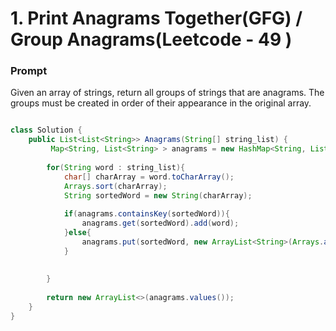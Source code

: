 # 1. Print Anagrams Together(GFG) / Group Anagrams(Leetcode - 49 )
### Prompt
Given an array of strings, return all groups of strings that are anagrams. The groups must be created in order of their appearance in the original array.

```java

class Solution {
    public List<List<String>> Anagrams(String[] string_list) {
         Map<String, List<String> > anagrams = new HashMap<String, List<String>>();
        
        for(String word : string_list){
            char[] charArray = word.toCharArray();
            Arrays.sort(charArray);
            String sortedWord = new String(charArray);
            
            if(anagrams.containsKey(sortedWord)){
                anagrams.get(sortedWord).add(word);
            }else{
                anagrams.put(sortedWord, new ArrayList<String>(Arrays.asList(word)) );
            }
            
            
        }
        
        return new ArrayList<>(anagrams.values());
    }
}

```
